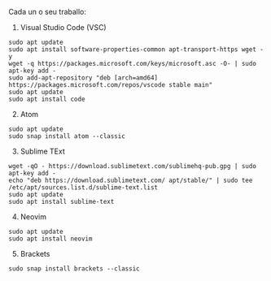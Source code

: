 Cada un o seu traballo:
1. Visual Studio Code (VSC) 
```
sudo apt update
sudo apt install software-properties-common apt-transport-https wget -y
wget -q https://packages.microsoft.com/keys/microsoft.asc -O- | sudo apt-key add -
sudo add-apt-repository "deb [arch=amd64] https://packages.microsoft.com/repos/vscode stable main"
sudo apt update
sudo apt install code
```

2. Atom
```
sudo apt update
sudo snap install atom --classic
```

3. Sublime TExt
```
wget -qO - https://download.sublimetext.com/sublimehq-pub.gpg | sudo apt-key add -
echo "deb https://download.sublimetext.com/ apt/stable/" | sudo tee /etc/apt/sources.list.d/sublime-text.list
sudo apt update
sudo apt install sublime-text
```

4. Neovim
```
sudo apt update
sudo apt install neovim
```

5. Brackets
```
sudo snap install brackets --classic
```

